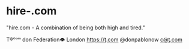 # hire-.com

"hire.com - A combination of being both high and tired."

T®ᶜᵒᵐ don Federation👁 London https://ţ.com @donpablonow c@ţ.com